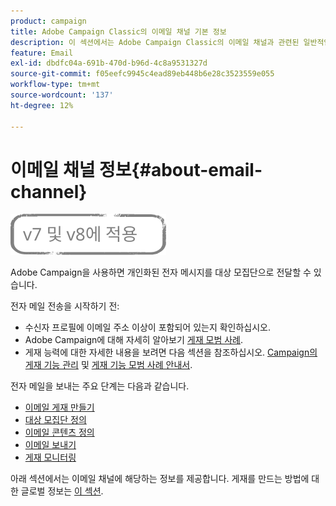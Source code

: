 ```yaml
---
product: campaign
title: Adobe Campaign Classic의 이메일 채널 기본 정보
description: 이 섹션에서는 Adobe Campaign Classic의 이메일 채널과 관련된 일반적인 정보를 제공합니다.
feature: Email
exl-id: dbdfc04a-691b-470d-b96d-4c8a9531327d
source-git-commit: f05eefc9945c4ead89eb448b6e28c3523559e055
workflow-type: tm+mt
source-wordcount: '137'
ht-degree: 12%

---
```


# 이메일 채널 정보{#about-email-channel}

![](../../assets/common.svg)

Adobe Campaign을 사용하면 개인화된 전자 메시지를 대상 모집단으로 전달할 수 있습니다.

전자 메일 전송을 시작하기 전:

* 수신자 프로필에 이메일 주소 이상이 포함되어 있는지 확인하십시오.
* Adobe Campaign에 대해 자세히 알아보기 [게재 모범 사례](delivery-best-practices.md).
* 게재 능력에 대한 자세한 내용을 보려면 다음 섹션을 참조하십시오. [Campaign의 게재 기능 관리](about-deliverability.md) 및 [게재 기능 모범 사례 안내서](https://experienceleague.adobe.com/docs/deliverability-learn/deliverability-best-practice-guide/introduction.html?lang=ko).

전자 메일을 보내는 주요 단계는 다음과 같습니다.

* [이메일 게재 만들기](creating-an-email-delivery.md)
* [대상 모집단 정의](steps-defining-the-target-population.md)
* [이메일 콘텐츠 정의](defining-the-email-content.md)
* [이메일 보내기](sending-messages.md)
* [게재 모니터링](about-delivery-monitoring.md)

아래 섹션에서는 이메일 채널에 해당하는 정보를 제공합니다. 게재를 만드는 방법에 대한 글로벌 정보는 [이 섹션](steps-about-delivery-creation-steps.md).
